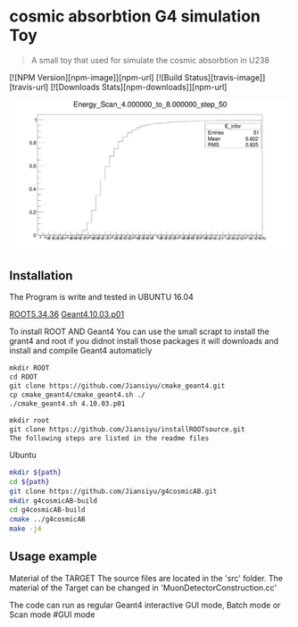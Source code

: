 # cosmic absorbtion G4 simulation Toy
> A small toy that used for simulate the cosmic absorbtion in U238

[![NPM Version][npm-image]][npm-url]
[![Build Status][travis-image]][travis-url]
[![Downloads Stats][npm-downloads]][npm-url]


![](example.jpg)



## Installation

The Program is write and tested in UBUNTU 16.04

[ROOT5.34.36](https://root.cern.ch/)
[Geant4.10.03.p01](https://geant4.web.cern.ch)

To install ROOT AND Geant4
	You can use the small scrapt to install the grant4 and root if you didnot install those packages
	it will downloads and install and compile Geant4 automaticly
```
mkdir ROOT
cd ROOT
git clone https://github.com/Jiansiyu/cmake_geant4.git
cp cmake_geant4/cmake_geant4.sh ./
./cmake_geant4.sh 4.10.03.p01
```
```
mkdir root
git clone https://github.com/Jiansiyu/installROOTsource.git
The following steps are listed in the readme files
```


Ubuntu
```sh
mkdir ${path}
cd ${path}
git clone https://github.com/Jiansiyu/g4cosmicAB.git
mkdir g4cosmicAB-build
cd g4cosmicAB-build
cmake ../g4cosmicAB
make -j4
```


## Usage example

Material of the TARGET
The source files are located in the 'src' folder. The material of the Target can be changed in 'MuonDetectorConstruction.cc'

The code can run as regular Geant4 interactive GUI mode, Batch mode or Scan mode
#GUI mode
